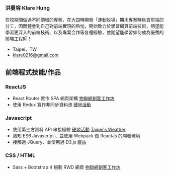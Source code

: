 ### 洪曼容 Klare Hung

在校期間做過不同領域的專案，在大四時開發「運動牧場」期末專案時負責前端的分工，因而體會到自己對前端實現的熱忱，開始致力於學習網頁前端技術，期望能學習更深入的前端技術、以及專案合作等各種經驗，並期望能學習如何成為優秀的前端工程師！ 
+ Taipei，TW
+ klare0216@gmail.com

## 前端程式技能/作品
### ReactJS
+ React Router 實作 SPA 網頁架構 [物聯網創客工作坊](http://120.101.8.4:8082/#/)
+ 使用 Redux 實作非同步資料流 [硬地活動](https://github.com/klareh/TWIndieMusic)

### Javascript
+ 使用第三方資料 API 串接經驗 [硬地活動](https://github.com/klareh/TWIndieMusic) [Taipei's Weather](https://codepen.io/klareH/pen/EpvvPw?editors=1000) 
+ 熟知 ES6 Javascript 、並使用 Webpack 做 ReactJs 的開發環境
+ 接觸過 JQuery、並使用過 D3.js [廠站](https://klareh.github.io/klareH/)

### CSS / HTML
+ Sass + Bootstrap 4 規劃 RWD 網頁  [物聯網創客工作坊](http://120.101.8.4:8082/#/)
